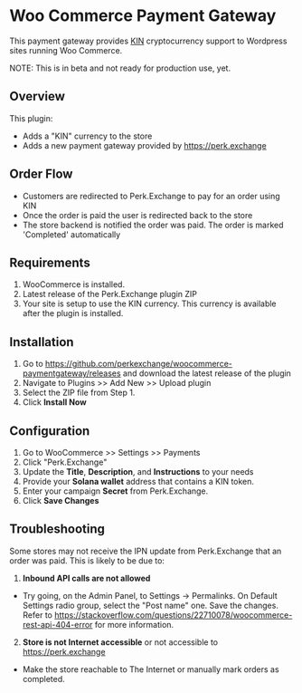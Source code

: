 # Woo Commerce Payment Gateway

This payment gateway provides [KIN](https://kin.org/) cryptocurrency support to Wordpress sites running Woo Commerce.

NOTE: This is in beta and not ready for production use, yet.

## Overview

This plugin:

* Adds a "KIN" currency to the store
* Adds a new payment gateway provided by https://perk.exchange

## Order Flow

* Customers are redirected to Perk.Exchange to pay for an order using KIN
* Once the order is paid the user is redirected back to the store
* The store backend is notified the order was paid. The order is marked 'Completed' automatically

## Requirements

1. WooCommerce is installed.
2. Latest release of the Perk.Exchange plugin ZIP
3. Your site is setup to use the KIN currency. This currency is available after the plugin is installed.

## Installation

1. Go to https://github.com/perkexchange/woocommerce-paymentgateway/releases and download the latest release of the plugin
2. Navigate to Plugins >> Add New >> Upload plugin
3. Select the ZIP file from Step 1.
4. Click **Install Now**

## Configuration

1. Go to WooCommerce >> Settings >> Payments
2. Click "Perk.Exchange"
3. Update the **Title**, **Description**, and **Instructions** to your needs
4. Provide your **Solana wallet** address that contains a KIN token.
5. Enter your campaign **Secret** from Perk.Exchange. 
6. Click **Save Changes**

## Troubleshooting

Some stores may not receive the IPN update from Perk.Exchange that an order was paid. This is likely to be due to:

1. **Inbound API calls are not allowed**
* Try going, on the Admin Panel, to Settings -> Permalinks. On Default Settings radio group, select the "Post name" one. Save the changes. Refer to https://stackoverflow.com/questions/22710078/woocommerce-rest-api-404-error for more information.
2. **Store is not Internet accessible** or not accessible to https://perk.exchange 
* Make the store reachable to The Internet or manually mark orders as completed.
